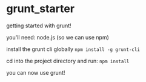 grunt_starter
=============

getting started with grunt!

you'll need:
node.js
(so we can use npm)

install the grunt cli globally
`npm install -g grunt-cli`

cd into the project directory and run:
`npm install`

you can now use grunt!

